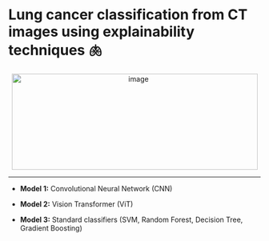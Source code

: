 # Lung cancer classification from CT images using explainability techniques 🫁

<p align="center">
  <img width="491" height="192" alt="image" src="https://github.com/user-attachments/assets/4ad35de8-80d0-46cd-9157-53ae341bcd9a" />
</p>

---
- **Model 1:** Convolutional Neural Network (CNN)

- **Model 2:** Vision Transformer (ViT)

- **Model 3:** Standard classifiers (SVM, Random Forest, Decision Tree, Gradient Boosting)
